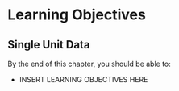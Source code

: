 # Learning Objectives
## Single Unit Data

By the end of this chapter, you should be able to:
- INSERT LEARNING OBJECTIVES HERE
